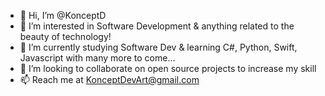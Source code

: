 - 👋 Hi, I’m @KonceptD
- 👀 I’m interested in Software Development & anything related to the beauty of technology!
- 🌱 I’m currently studying Software Dev & learning C#, Python, Swift, Javascript with many more to come...
- 💞️ I’m looking to collaborate on open source projects to increase my skill
- 📫 Reach me at KonceptDevArt@gmail.com

<!---
KonceptD/KonceptD is a ✨ special ✨ repository because its `README.md` (this file) appears on your GitHub profile.
You can click the Preview link to take a look at your changes.
--->
